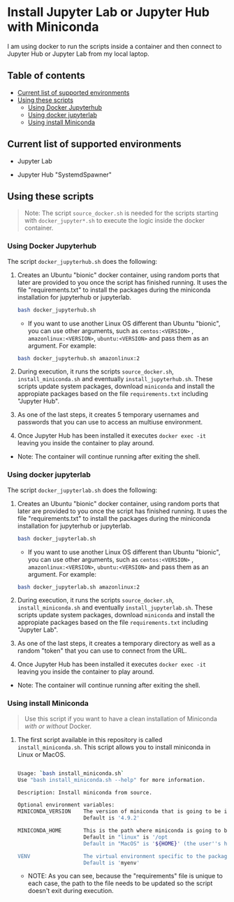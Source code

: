 # Install Jupyter Lab or Jupyter Hub with Miniconda

I am using docker to run the scripts inside a container and then connect to Jupyter Hub or Jupyter Lab from my local laptop.

## Table of contents
  * [Current list of supported environments](#current-list-of-supported-environments)
  * [Using these scripts](#using-these-scripts)
    + [Using Docker Jupyterhub](#using-docker-jupyterhub)
    + [Using docker jupyterlab](#using-docker-jupyterlab)
    + [Using install Miniconda](#using-install-miniconda)


## Current list of supported environments

* Jupyter Lab

* Jupyter Hub "SystemdSpawner"


## Using these scripts

> Note: The script `source_docker.sh` is needed for the scripts starting with `docker_jupyter*.sh` to execute the logic inside the docker container.


### Using Docker Jupyterhub

The script `docker_jupyterhub.sh` does the following:

1. Creates an Ubuntu "bionic" docker container, using random ports that later are provided to you once the script has finished running. It uses the file "requirements.txt" to install the packages during the miniconda installation for jupyterhub or jupyterlab.
    ```bash
    bash docker_jupyterhub.sh
    ```
    * If you want to use another Linux OS different than Ubuntu "bionic", you can use other arguments, such as `centos:<VERSION>` , `amazonlinux:<VERSION>`, `ubuntu:<VERSION>` and pass them as an argument. For example:
    ```bash
    bash docker_jupyterhub.sh amazonlinux:2
    ````

2. During execution, it runs the scripts `source_docker.sh`, `install_miniconda.sh` and eventually `install_jupyterhub.sh`. These scripts update system packages, download `miniconda` and install the appropiate packages based on the file `requirements.txt` including "Jupyter Hub".

3. As one of the last steps, it creates 5 temporary usernames and passwords that you can use to access an multiuse environment.

4. Once Jupyter Hub has been installed it executes `docker exec -it` leaving you inside the container to play around.

* Note: The container will continue running after exiting the shell.


### Using docker jupyterlab

The script `docker_jupyterlab.sh` does the following:

1. Creates an Ubuntu "bionic" docker container, using random ports that later are provided to you once the script has finished running. It uses the file "requirements.txt" to install the packages during the miniconda installation for jupyterhub or jupyterlab.
    ```bash
    bash docker_jupyterlab.sh
    ```
    * If you want to use another Linux OS different than Ubuntu "bionic", you can use other arguments, such as `centos:<VERSION>` , `amazonlinux:<VERSION>`, `ubuntu:<VERSION>` and pass them as an argument. For example:
    ```bash
    bash docker_jupyterlab.sh amazonlinux:2
    ````

2. During execution, it runs the scripts `source_docker.sh`, `install_miniconda.sh` and eventually `install_jupyterlab.sh`. These scripts update system packages, download `miniconda` and install the appropiate packages based on the file `requirements.txt` including "Jupyter Lab".

3. As one of the last steps, it creates a temporary directory as well as a random "token" that you can use to connect from the URL.

4. Once Jupyter Hub has been installed it executes `docker exec -it` leaving you inside the container to play around.

* Note: The container will continue running after exiting the shell.


### Using install Miniconda

> Use this script if you want to have a clean installation of Miniconda _with or without_ Docker.

1. The first script available in this repository is called `install_miniconda.sh`. This script allows you to install miniconda in Linux or MacOS.
    ```bash

    Usage: `bash install_miniconda.sh`
    Use "bash install_miniconda.sh --help" for more information.

    Description: Install miniconda from source.

    Optional environment variables:
    MINICONDA_VERSION    The version of miniconda that is going to be installed.
                         Default is '4.9.2'

    MINICONDA_HOME       This is the path where miniconda is going to be installed.
                         Default in "linux" is '/opt
                         Default in "MacOS" is '${HOME}' (the user''s home folder)

    VENV                 The virtual environment specific to the packages that are going to be installed
                         Default is 'myenv'
    ```

    * NOTE: As you can see, because the "requirements" file is unique to each case, the path to the file needs to be updated so the script doesn't exit during execution.
